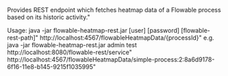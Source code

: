 Provides REST endpoint which fetches heatmap data of a Flowable process based on its historic activity."

Usage: java -jar flowable-heatmap-rest.jar [user] [password] [flowable-rest-path]"
       http://localhost:4567/flowableHeatmapData/{processId}"
       e.g. java -jar flowable-heatmap-rest.jar admin test http://localhost:8080/flowable-rest/service"
            http://localhost:4567/flowableHeatmapData/simple-process:2:8a6d9178-6f16-11e8-b145-9215f1035995"
